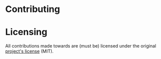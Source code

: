 # Contributing

# Licensing
All contributions made towards are (must be) licensed under the original [project's license](LICENSE) (MIT).
